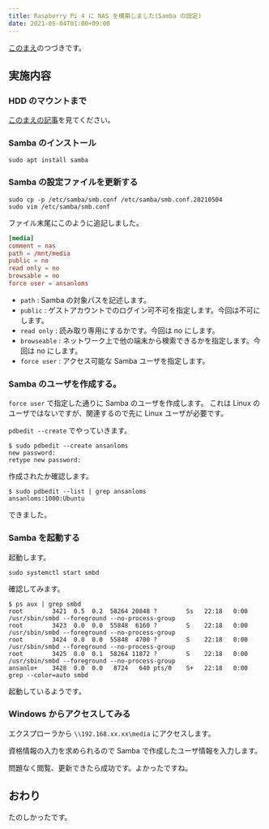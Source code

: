 ```yaml
---
title: Raspberry Pi 4 に NAS を構築しました(Samba の設定)
date: 2021-05-04T01:00+09:00
---
```


[このまえ](/articles/20210504-raspberry-pi-nas-01-hdd)のつづきです。

## 実施内容

### HDD のマウントまで

[このまえの記事](/articles/20210504-raspberry-pi-nas-01-hdd)を見てください。

### Samba のインストール

```
sudo apt install samba
```

### Samba の設定ファイルを更新する

```
sudo cp -p /etc/samba/smb.conf /etc/samba/smb.conf.20210504
sudo vim /etc/samba/smb.conf
```

ファイル末尾にこのように追記しました。

```conf:smb.conf
[media]
comment = nas
path = /mnt/media
public = no
read only = no
browsable = no
force user = ansanloms
```

- `path` : Samba の対象パスを記述します。
- `public` : ゲストアカウントでのログイン可不可を指定します。今回は不可にします。
- `read only` : 読み取り専用にするかです。今回は no にします。
- `browseable` : ネットワーク上で他の端末から検索できるかを指定します。今回は no にします。
- `force user` : アクセス可能な Samba ユーザを指定します。

### Samba のユーザを作成する。

`force user` で指定した通りに Samba のユーザを作成します。 これは Linux のユーザではないですが、関連するので先に Linux ユーザが必要です。

`pdbedit --create` でやっていきます。

```
$ sudo pdbedit --create ansanloms
new password:
retype new password:
```

作成されたか確認します。

```
$ sudo pdbedit --list | grep ansanloms
ansanloms:1000:Ubuntu
```

できました。

### Samba を起動する

起動します。

```
sudo systemctl start smbd
```

確認してみます。

```
$ ps aux | grep smbd
root        3421  0.5  0.2  58264 20848 ?        Ss   22:18   0:00 /usr/sbin/smbd --foreground --no-process-group
root        3423  0.0  0.0  55848  6160 ?        S    22:18   0:00 /usr/sbin/smbd --foreground --no-process-group
root        3424  0.0  0.0  55848  4700 ?        S    22:18   0:00 /usr/sbin/smbd --foreground --no-process-group
root        3425  0.0  0.1  58264 11872 ?        S    22:18   0:00 /usr/sbin/smbd --foreground --no-process-group
ansanlo+    3428  0.0  0.0   8724   640 pts/0    S+   22:18   0:00 grep --color=auto smbd
```

起動しているようです。

### Windows からアクセスしてみる

エクスプローラから `\\192.168.xx.xx\media` にアクセスします。

資格情報の入力を求められるので Samba で作成したユーザ情報を入力します。

問題なく閲覧、更新できたら成功です。よかったですね。

## おわり

たのしかったです。
